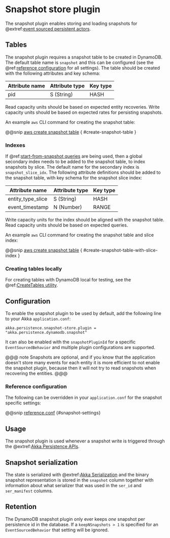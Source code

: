 # Snapshot store plugin

The snapshot plugin enables storing and loading snapshots for
@extref:[event sourced persistent actors](akka-core:typed/persistence.html).

## Tables

The snapshot plugin requires a snapshot table to be created in DynamoDB. The default table name is `snapshot` and this
can be configured (see the @ref:[reference configuration](#reference-configuration) for all settings). The table should
be created with the following attributes and key schema:

| Attribute name | Attribute type | Key type |
| -------------- | -------------- | -------- |
| pid            | S (String)     | HASH     |

Read capacity units should be based on expected entity recoveries. Write capacity units should be based on expected
rates for persisting snapshots.

An example `aws` CLI command for creating the snapshot table:

@@snip [aws create snapshot table](/scripts/create-tables.sh) { #create-snapshot-table }

### Indexes

If @ref:[start-from-snapshot queries](query.md#eventsbyslicesstartingfromsnapshots) are being used, then a global
secondary index needs to be added to the snapshot table, to index snapshots by slice. The default name for the
secondary index is `snapshot_slice_idx`. The following attribute definitions should be added to the snapshot table,
with key schema for the snapshot slice index:

| Attribute name    | Attribute type | Key type |
| ----------------- | -------------- | -------- |
| entity_type_slice | S (String)     | HASH     |
| event_timestamp   | N (Number)     | RANGE    |

Write capacity units for the index should be aligned with the snapshot table. Read capacity units should be based on
expected queries.

An example `aws` CLI command for creating the snapshot table and slice index:

@@snip [aws create snapshot table](/scripts/create-tables.sh) { #create-snapshot-table-with-slice-index }

### Creating tables locally

For creating tables with DynamoDB local for testing, see the
@ref:[CreateTables utility](getting-started.md#creating-tables-locally).

## Configuration

To enable the snapshot plugin to be used by default, add the following line to your Akka `application.conf`:

```
akka.persistence.snapshot-store.plugin = "akka.persistence.dynamodb.snapshot"
```

It can also be enabled with the `snapshotPluginId` for a specific `EventSourcedBehavior` and multiple plugin
configurations are supported.

@@@ note
Snapshots are optional, and if you know that the application doesn't store many events for each entity it is more
efficient to not enable the snapshot plugin, because then it will not try to read snapshots when recovering the entities.
@@@

### Reference configuration

The following can be overridden in your `application.conf` for the snapshot specific settings:

@@snip [reference.conf](/core/src/main/resources/reference.conf) {#snapshot-settings}

## Usage

The snapshot plugin is used whenever a snapshot write is triggered through the
@extref:[Akka Persistence APIs](akka-core:typed/persistence-snapshot.html).

## Snapshot serialization

The state is serialized with @extref:[Akka Serialization](akka-core:serialization.html) and the binary snapshot representation
is stored in the `snapshot` column together with information about what serializer that was used in the
`ser_id` and `ser_manifest` columns.

## Retention

The DynamoDB snapshot plugin only ever keeps *one* snapshot per persistence id in the database. If a `keepNSnapshots > 1`
is specified for an `EventSourcedBehavior` that setting will be ignored.
